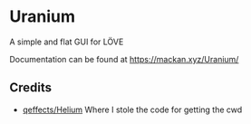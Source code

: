 # Uranium
A simple and flat GUI for LÖVE

Documentation can be found at https://mackan.xyz/Uranium/

## Credits

- [qeffects/Helium](https://github.com/qeffects/helium) Where I stole the code for getting the cwd
